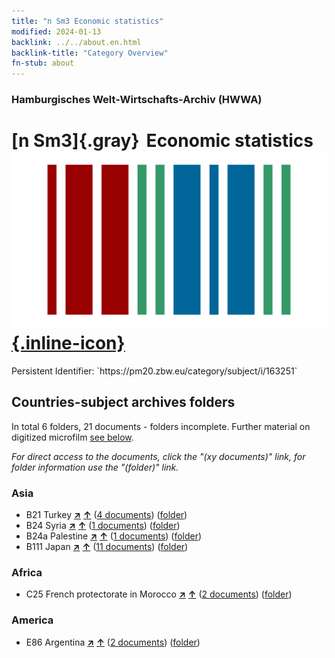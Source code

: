```yaml
---
title: "n Sm3 Economic statistics"
modified: 2024-01-13
backlink: ../../about.en.html
backlink-title: "Category Overview"
fn-stub: about
---
```


### Hamburgisches Welt-Wirtschafts-Archiv (HWWA)

# [n Sm3]{.gray}&#8201; Economic statistics &#160; [![Wikidata](/images/Wikidata-logo.svg "Wikidata"){.inline-icon}](http://www.wikidata.org/entity/Q104700349)

<div class="hint">Persistent Identifier: `https://pm20.zbw.eu/category/subject/i/163251`</div>







## Countries-subject archives folders







In total 6 folders, 21 documents - folders incomplete. Further material on digitized microfilm [see below](#filmsections).

_For direct access to the documents, click the "(xy documents)" link, for folder information use the "(folder)" link._



### Asia

- B21 Turkey [**&nearr;**](../../../geo/i/141111/about.en.html "Turkey (all folders)") [**&uarr;**](../../../geo/about.en.html#B21 "Country category system") (<a href="https://pm20.zbw.eu/iiifview/folder/sh/141111,163251" title="about: Turkey : Economic statistics" target="_blank">4 documents</a>) ([folder](../../../../folder/sh/1411xx/141111/1632xx/163251/about.en.html))
- B24 Syria [**&nearr;**](../../../geo/i/141114/about.en.html "Syria (all folders)") [**&uarr;**](../../../geo/about.en.html#B24 "Country category system") (<a href="https://pm20.zbw.eu/iiifview/folder/sh/141114,163251" title="about: Syria : Economic statistics" target="_blank">1 documents</a>) ([folder](../../../../folder/sh/1411xx/141114/1632xx/163251/about.en.html))
- B24a Palestine [**&nearr;**](../../../geo/i/141115/about.en.html "Palestine (all folders)") [**&uarr;**](../../../geo/about.en.html#B24a "Country category system") (<a href="https://pm20.zbw.eu/iiifview/folder/sh/141115,163251" title="about: Palestine : Economic statistics" target="_blank">1 documents</a>) ([folder](../../../../folder/sh/1411xx/141115/1632xx/163251/about.en.html))
- B111 Japan [**&nearr;**](../../../geo/i/141272/about.en.html "Japan (all folders)") [**&uarr;**](../../../geo/about.en.html#B111 "Country category system") (<a href="https://pm20.zbw.eu/iiifview/folder/sh/141272,163251" title="about: Japan : Economic statistics" target="_blank">11 documents</a>) ([folder](../../../../folder/sh/1412xx/141272/1632xx/163251/about.en.html))

### Africa

- C25 French protectorate in Morocco [**&nearr;**](../../../geo/i/141358/about.en.html "French protectorate in Morocco (all folders)") [**&uarr;**](../../../geo/about.en.html#C25 "Country category system") (<a href="https://pm20.zbw.eu/iiifview/folder/sh/141358,163251" title="about: French protectorate in Morocco : Economic statistics" target="_blank">2 documents</a>) ([folder](../../../../folder/sh/1413xx/141358/1632xx/163251/about.en.html))

### America

- E86 Argentina [**&nearr;**](../../../geo/i/141692/about.en.html "Argentina (all folders)") [**&uarr;**](../../../geo/about.en.html#E86 "Country category system") (<a href="https://pm20.zbw.eu/iiifview/folder/sh/141692,163251" title="about: Argentina : Economic statistics" target="_blank">2 documents</a>) ([folder](../../../../folder/sh/1416xx/141692/1632xx/163251/about.en.html))



<a id="filmsections" />













